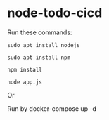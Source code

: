 # node-todo-cicd

Run these commands:


`sudo apt install nodejs`


`sudo apt install npm`


`npm install`

`node app.js`
 
Or 

Run by docker-compose up -d
